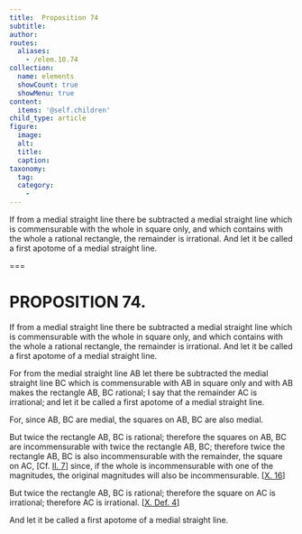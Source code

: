 ```yaml
---
title:  Proposition 74
subtitle: 
author:
routes:
  aliases:
    - /elem.10.74
collection:
  name: elements
  showCount: true
  showMenu: true
content:
  items: '@self.children'
child_type: article
figure:
  image:
  alt:
  title:
  caption:
taxonomy:
  tag:
  category:
    - 
---
```


<p><hi rend="ital">If from a medial straight line there be subtracted a medial straight line which is commensurable with the whole in square only, and which contains with the whole a rational rectangle, the remainder is irrational. And let it be called a</hi>
       <hi rend="bold">first apotome of a medial</hi>
       <hi rend="ital">straight line</hi>. <pb n="160"/></p>

===

<h1>PROPOSITION 74.</h1>
<p><span class="ital">If from a medial straight line there be subtracted a medial straight line which is commensurable with the whole in square only, and which contains with the whole a rational rectangle, the remainder is irrational. And let it be called a</span>
       <span class="bold">first apotome of a medial</span>
       <span class="ital">straight line</span>. <pb n="160"/></p>

<p>For from the medial straight line <span class="ital">AB</span> let there be subtracted the medial straight line <span class="ital">BC</span> which is commensurable with <span class="ital">AB</span> in square only and with <span class="ital">AB</span> makes the rectangle <span class="ital">AB</span>, <span class="ital">BC</span> rational;  I say that the remainder <span class="ital">AC</span> is irrational; and let it be called a <span class="bold">first apotome of a medial</span> straight line. </p>

<p>For, since <span class="ital">AB</span>, <span class="ital">BC</span> are medial, the squares on <span class="ital">AB</span>, <span class="ital">BC</span> are also medial. </p>

<p>But twice the rectangle <span class="ital">AB</span>, <span class="ital">BC</span> is rational; therefore the squares on <span class="ital">AB</span>, <span class="ital">BC</span> are incommensurable with twice the rectangle <span class="ital">AB</span>, <span class="ital">BC</span>; therefore twice the rectangle <span class="ital">AB</span>, <span class="ital">BC</span> is also incommensurable with the remainder, the square on <span class="ital">AC</span>, [Cf. <a href="/elem.2.7">II. 7</a>] since, if the whole is incommensurable with one of the magnitudes, the original magnitudes will also be incommensurable. [<a href="/elem.10.16">X. 16</a>] </p>

<p>But twice the rectangle <span class="ital">AB</span>, <span class="ital">BC</span> is rational; therefore the square on <span class="ital">AC</span> is irrational; therefore <span class="ital">AC</span> is irrational. [<a href="/elem.10.def.4">X. Def. 4</a>] </p>

<p>And let it be called a <span class="bold">first apotome of a medial</span> straight line.</p>
